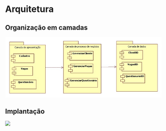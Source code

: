 # Arquitetura

## Organização em camadas

<img src="DiagramadeCamadas.jpg" width="600"/>

## Implantação

<img src="DiagramaDeImplanatacao.jpeg" width="600"/>
